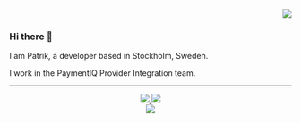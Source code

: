 <div align="right">
  <img src="https://api.visitorbadge.io/api/visitors?path=cmd-doris&label=views&labelColor=%23000000&countColor=%234d4dff&style=plastic" />
</div>

### Hi there 👋

I am Patrik, a developer based in Stockholm, Sweden.

I work in the PaymentIQ Provider Integration team.

---

<div align="center">
  <a href="skype:patrikepiq?chat">
    <img src="https://img.shields.io/badge/SKYPE-000?style=for-the-badge&logo=skype" target="_blank" />
  </a>
  <a href="https://bambora.slack.com/team/U019VJF622X">
    <img src="https://img.shields.io/badge/SLACK-000?style=for-the-badge&logo=slack" target="_blank" />
  </a>
  <br/>
  <a href="mailto:patrik.erman@worldline.com">
    <img src="https://img.shields.io/badge/OUTLOOK-000?style=for-the-badge&logo=microsoftoutlook" target="_blank" />
  </a>
  
</div>
